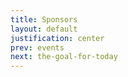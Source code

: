 ```yaml
---
title: Sponsors
layout: default
justification: center
prev: events
next: the-goal-for-today
---
```

